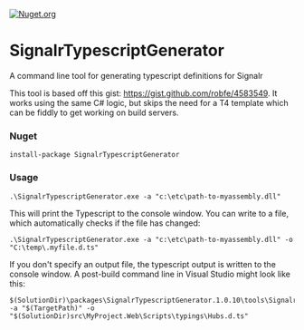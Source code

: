 [![Nuget.org](https://img.shields.io/nuget/v/SignalrTypescriptGenerator.svg?style=flat)](https://www.nuget.org/packages/SignalrTypescriptGenerator)

# SignalrTypescriptGenerator
A command line tool for generating typescript definitions for Signalr

This tool is based off this gist: https://gist.github.com/robfe/4583549. It works using the same C# logic, but skips the need for a T4 template which can be fiddly to get working on build servers.

### Nuget

    install-package SignalrTypescriptGenerator

### Usage

    .\SignalrTypescriptGenerator.exe -a "c:\etc\path-to-myassembly.dll"

This will print the Typescript to the console window. You can write to a file, which automatically checks if the file has changed:

    .\SignalrTypescriptGenerator.exe -a "c:\etc\path-to-myassembly.dll" -o "C:\temp\.myfile.d.ts"

If you don't specify an output file, the typescript output is written to the console window. A post-build command line in Visual Studio might look like this:

    $(SolutionDir)\packages\SignalrTypescriptGenerator.1.0.10\tools\SignalrTypescriptGenerator.exe -a "$(TargetPath)" -o "$(SolutionDir)src\MyProject.Web\Scripts\typings\Hubs.d.ts"